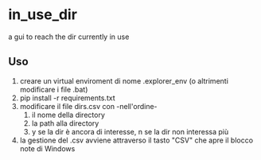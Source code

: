 # in_use_dir
a gui to reach the dir currently in use

## Uso
1. creare un virtual enviroment di nome .explorer_env (o altrimenti modificare i file .bat)
1. pip install -r requirements.txt
1. modificare il file dirs.csv con -nell'ordine-
   1. il nome della directory
   1. la path alla directory
   1. y se la dir è ancora di interesse, n se la dir non interessa più
1. la gestione del .csv avviene attraverso il tasto "CSV" che apre il blocco note di Windows
